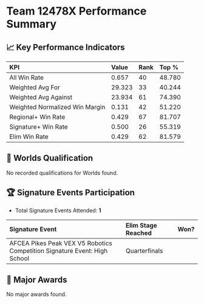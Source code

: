 # Team 12478X Performance Summary

## 📈 Key Performance Indicators
| KPI | Value | Rank | Top % |
|:---|:-----|:----|:-----|
| All Win Rate | 0.657 | 40 | 48.780 |
| Weighted Avg For | 29.323 | 33 | 40.244 |
| Weighted Avg Against | 23.934 | 61 | 74.390 |
| Weighted Normalized Win Margin | 0.131 | 42 | 51.220 |
| Regional+ Win Rate | 0.429 | 67 | 81.707 |
| Signature+ Win Rate | 0.500 | 26 | 55.319 |
| Elim Win Rate | 0.429 | 62 | 81.579 |


## 🎯 Worlds Qualification
No recorded qualifications for Worlds found.

## 🏆 Signature Events Participation
- Total Signature Events Attended: **1**

| Signature Event | Elim Stage Reached | Won? |
|:----------------|:-------------------|:----|
| AFCEA Pikes Peak VEX V5 Robotics Competition Signature Event: High School | Quarterfinals |  |


## 🥇 Major Awards
No major awards found.
